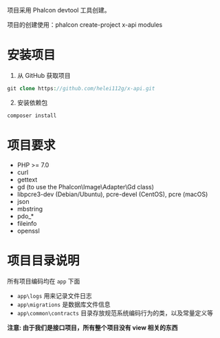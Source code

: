项目采用 Phalcon devtool 工具创建。

项目的创建使用：phalcon create-project x-api modules

# 安装项目
1. 从 GitHub 获取项目
```php
git clone https://github.com/helei112g/x-api.git
```

2. 安装依赖包
```php
composer install
```

# 项目要求
- PHP >= 7.0
- curl
- gettext
- gd (to use the Phalcon\Image\Adapter\Gd class)
- libpcre3-dev (Debian/Ubuntu), pcre-devel (CentOS), pcre (macOS)
- json
- mbstring
- pdo_*
- fileinfo
- openssl

# 项目目录说明
所有项目编码均在 `app` 下面

- `app\logs` 用来记录文件日志
- `app\migrations` 是数据库文件信息
- `app\common\contracts` 目录存放规范系统编码行为的类，以及常量定义等


**注意: 由于我们是接口项目，所有整个项目没有 view 相关的东西**